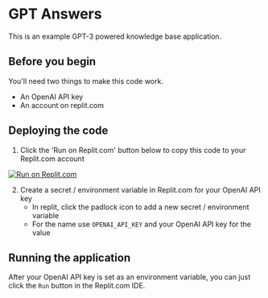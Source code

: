 # GPT Answers

This is an example GPT-3 powered knowledge base application. 

## Before you begin

You'll need two things to make this code work.

- An OpenAI API key
- An account on replit.com

## Deploying the code

1. Click the 'Run on Replit.com' button below to copy this code to your Replit.com account

  [![Run on Replit.com](https://repl.it/badge/github/dabblelab/gptanswers-node)](https://repl.it/github/dabblelab/gptanswers-node)

2. Create a secret / environment variable in Replit.com for your OpenAI API key
   - In replit, click the padlock icon to add a new secret / environment variable
   - For the name use `OPENAI_API_KEY` and your OpenAI API key for the value

## Running the application

After your OpenAI API key is set as an environment variable, you can just click the `Run` button in the Replit.com IDE. 